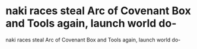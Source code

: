 # naki races steal Arc of Covenant Box and Tools again, launch world do-

naki races steal Arc of Covenant Box and Tools again, launch world do-